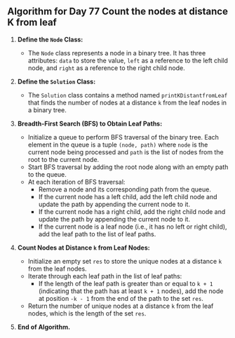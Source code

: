 ## Algorithm for Day 77 **Count the nodes at distance K from leaf**

1. **Define the `Node` Class:**
   - The `Node` class represents a node in a binary tree. It has three attributes: `data` to store the value, `left` as a reference to the left child node, and `right` as a reference to the right child node.

2. **Define the `Solution` Class:**
   - The `Solution` class contains a method named `printKDistantfromLeaf` that finds the number of nodes at a distance `k` from the leaf nodes in a binary tree.

3. **Breadth-First Search (BFS) to Obtain Leaf Paths:**
   - Initialize a queue to perform BFS traversal of the binary tree. Each element in the queue is a tuple `(node, path)` where `node` is the current node being processed and `path` is the list of nodes from the root to the current node.
   - Start BFS traversal by adding the root node along with an empty path to the queue.
   - At each iteration of BFS traversal:
     - Remove a node and its corresponding path from the queue.
     - If the current node has a left child, add the left child node and update the path by appending the current node to it.
     - If the current node has a right child, add the right child node and update the path by appending the current node to it.
     - If the current node is a leaf node (i.e., it has no left or right child), add the leaf path to the list of leaf paths.

4. **Count Nodes at Distance `k` from Leaf Nodes:**
   - Initialize an empty set `res` to store the unique nodes at a distance `k` from the leaf nodes.
   - Iterate through each leaf path in the list of leaf paths:
     - If the length of the leaf path is greater than or equal to `k + 1` (indicating that the path has at least `k + 1` nodes), add the node at position `-k - 1` from the end of the path to the set `res`.
   - Return the number of unique nodes at a distance `k` from the leaf nodes, which is the length of the set `res`.

5. **End of Algorithm.**
